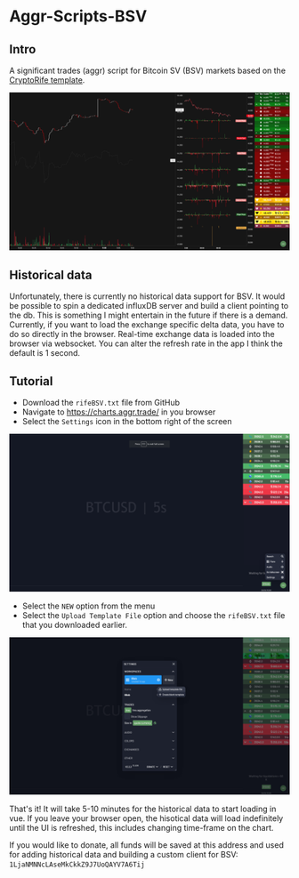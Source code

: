 # Aggr-Scripts-BSV

## Intro
A significant trades (aggr) script for Bitcoin SV (BSV) markets based on the [CryptoRife template](https://github.com/cryptorife/aggr-templates).

![rifeBSV](rifeBSV.png)


## Historical data

Unfortunately, there is currently no historical data support for BSV. It would be possible to spin a dedicated influxDB server and build a client pointing to the db. This is something I might entertain in the future if there is a demand. Currently, if you want to load the exchange specific delta data, you have to do so directly in the browser. Real-time exchange data is loaded into the browser via websocket. You can alter the refresh rate in the app I think the default is 1 second.

## Tutorial

* Download the `rifeBSV.txt` file from GitHub
* Navigate to https://charts.aggr.trade/ in you browser
* Select the `Settings` icon in the bottom right of the screen

![tut2](tut2.png)

* Select the `NEW` option from the menu
* Select the `Upload Template File` option and choose the `rifeBSV.txt` file that you downloaded earlier.

![tut4](tut4.png)

That's it! It will take 5-10 minutes for the historical data to start loading in vue. If you leave your browser open, the hisotical data will load indefinitely until the UI is refreshed, this includes changing time-frame on the chart.

If you would like to donate, all funds will be saved at this address and used for adding historical data and building a custom client for BSV: `1LjaNMNNcLAseMkCkkZ9J7UoQAYV7A6Tij`